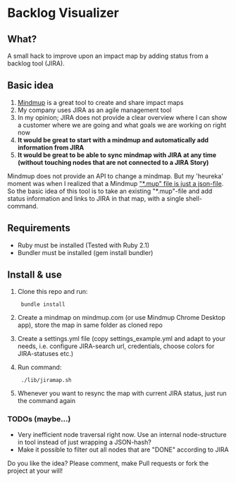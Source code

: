 Backlog Visualizer
==================

What?
-----

A small hack to improve upon an impact map by adding status from a backlog tool (JIRA).

Basic idea
----------

1. [Mindmup](https://www.mindmup.com) is a great tool to create and share impact maps
2. My company uses JIRA as an agile management tool
3. In my opinion; JIRA does not provide a clear overview where I can show a customer where we are going and what goals we are working on right now
4. __It would be great to start with a mindmup and automatically add information from JIRA__
5.  __It would be great to be able to sync mindmap with JIRA at any time (without touching nodes that are not connected to a JIRA Story)__ 

Mindmup does not provide an API to change a mindmap. But my 'heureka' moment was when I realized that a Mindmup ["*.mup" file is just a json-file](https://github.com/mindmup/mapjs/wiki/Data-Format). 
So the basic idea of this tool is to take an existing "*.mup"-file and add status information and links to JIRA in that map, with a single shell-command.

## Requirements
* Ruby must be installed (Tested with Ruby 2.1)
* Bundler must be installed (gem install bundler)

## Install & use
1. Clone this repo and run:

		bundle install

3. Create a mindmap on mindmup.com (or use Mindmup Chrome Desktop app), store the map in same folder as cloned repo
4. Create a settings.yml file (copy settings_example.yml and adapt to your needs, i.e. configure JIRA-search url, credentials, choose colors for JIRA-statuses etc.)
5. Run command:

		./lib/jiramap.sh
6. Whenever you want to resync the map with current JIRA status, just run the command again

### TODOs (maybe...)
* Very inefficient node traversal right now. Use an internal node-structure in tool instead of just wrapping a JSON-hash?
* Make it possible to filter out all nodes that are "DONE" according to JIRA

Do you like the idea? Please comment, make Pull requests or fork the project at your will!








